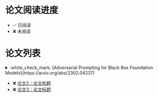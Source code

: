 # 论文阅读进度

- :white_check_mark: 已阅读
- :x: 未阅读


# 论文列表

<details>
<summary> :white_check_mark: [Adversarial Prompting for Black Box Foundation Models](https://arxiv.org/abs/2302.04237)</summary>
<strong>关键观点</strong>
<ul>
  <li>开发了一个框架，用于使用令牌空间投影运算符来查找对抗性提示。该算子将连续的单词嵌入空间与离散的令牌空间桥接起来，并能够使用黑盒攻击来找到对抗性提示。</li>
  <li>我们展示了我们的框架如何自动找到独立的或预先准备好的提示，这些提示会导致文本到图像模型输出特定的图像类。我们可以进一步找到排除与目标类相关的令牌的对抗性提示。</li>
  <li>我们的框架还可以找到改变非结构化文本生成的对抗性提示。例如，我们发现对抗性提示会鼓励积极情绪或增加生成文本中字母“q”的频率。</li>
</ul>
</details>


- :x: [论文2：论文标题](https://论文链接)
- :x: [论文3：论文标题](https://论文链接)
